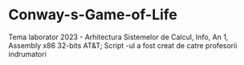 # Conway-s-Game-of-Life
Tema laborator 2023 - Arhitectura Sistemelor de Calcul, Info, An 1, Assembly x86 32-bits AT&T;
Script -ul a fost creat de catre profesorii indrumatori
